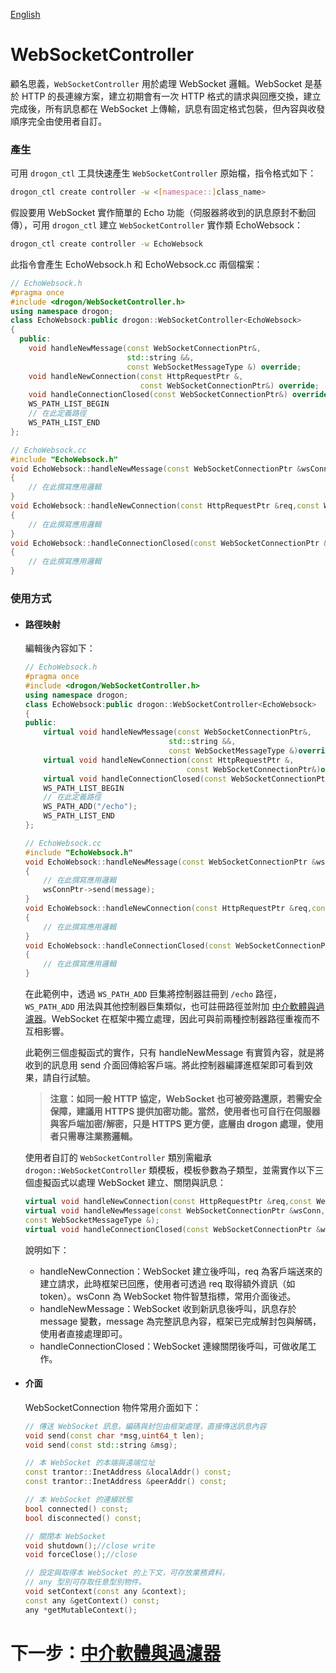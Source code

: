 [English](/ENG/ENG-04-3-Controller-WebSocketController)

# WebSocketController

顧名思義，`WebSocketController` 用於處理 WebSocket 邏輯。WebSocket 是基於 HTTP 的長連線方案，建立初期會有一次 HTTP 格式的請求與回應交換，建立完成後，所有訊息都在 WebSocket 上傳輸，訊息有固定格式包裝，但內容與收發順序完全由使用者自訂。

### 產生

可用 `drogon_ctl` 工具快速產生 `WebSocketController` 原始檔，指令格式如下：

```bash
drogon_ctl create controller -w <[namespace::]class_name>
```

假設要用 WebSocket 實作簡單的 Echo 功能（伺服器將收到的訊息原封不動回傳），可用 `drogon_ctl` 建立 `WebSocketController` 實作類 EchoWebsock：

```bash
drogon_ctl create controller -w EchoWebsock
```

此指令會產生 EchoWebsock.h 和 EchoWebsock.cc 兩個檔案：

```c++
// EchoWebsock.h
#pragma once
#include <drogon/WebSocketController.h>
using namespace drogon;
class EchoWebsock:public drogon::WebSocketController<EchoWebsock>
{
  public:
    void handleNewMessage(const WebSocketConnectionPtr&,
                          std::string &&,
                          const WebSocketMessageType &) override;
    void handleNewConnection(const HttpRequestPtr &,
                             const WebSocketConnectionPtr&) override;
    void handleConnectionClosed(const WebSocketConnectionPtr&) override;
    WS_PATH_LIST_BEGIN
    // 在此定義路徑
    WS_PATH_LIST_END
};
```

```c++
// EchoWebsock.cc
#include "EchoWebsock.h"
void EchoWebsock::handleNewMessage(const WebSocketConnectionPtr &wsConnPtr,std::string &&message)
{
    // 在此撰寫應用邏輯
}
void EchoWebsock::handleNewConnection(const HttpRequestPtr &req,const WebSocketConnectionPtr &wsConnPtr)
{
    // 在此撰寫應用邏輯
}
void EchoWebsock::handleConnectionClosed(const WebSocketConnectionPtr &wsConnPtr)
{
    // 在此撰寫應用邏輯
}
```

### 使用方式

* #### 路徑映射

  編輯後內容如下：

  ```c++
  // EchoWebsock.h
  #pragma once
  #include <drogon/WebSocketController.h>
  using namespace drogon;
  class EchoWebsock:public drogon::WebSocketController<EchoWebsock>
  {
  public:
      virtual void handleNewMessage(const WebSocketConnectionPtr&,
                                  std::string &&,
                                  const WebSocketMessageType &)override;
      virtual void handleNewConnection(const HttpRequestPtr &,
                                      const WebSocketConnectionPtr&)override;
      virtual void handleConnectionClosed(const WebSocketConnectionPtr&)override;
      WS_PATH_LIST_BEGIN
      // 在此定義路徑
      WS_PATH_ADD("/echo");
      WS_PATH_LIST_END
  };
  ```

  ```c++
  // EchoWebsock.cc
  #include "EchoWebsock.h"
  void EchoWebsock::handleNewMessage(const WebSocketConnectionPtr &wsConnPtr,std::string &&message)
  {
      // 在此撰寫應用邏輯
      wsConnPtr->send(message);
  }
  void EchoWebsock::handleNewConnection(const HttpRequestPtr &req,const WebSocketConnectionPtr &wsConnPtr)
  {
      // 在此撰寫應用邏輯
  }
  void EchoWebsock::handleConnectionClosed(const WebSocketConnectionPtr &wsConnPtr)
  {
      // 在此撰寫應用邏輯
  }
  ```

  在此範例中，透過 `WS_PATH_ADD` 巨集將控制器註冊到 `/echo` 路徑，`WS_PATH_ADD` 用法與其他控制器巨集類似，也可註冊路徑並附加 [中介軟體與過濾器](/CHN/CHN-05-中间件和过滤器)。WebSocket 在框架中獨立處理，因此可與前兩種控制器路徑重複而不互相影響。

  此範例三個虛擬函式的實作，只有 handleNewMessage 有實質內容，就是將收到的訊息用 send 介面回傳給客戶端。將此控制器編譯進框架即可看到效果，請自行試驗。

  > **注意：如同一般 HTTP 協定，WebSocket 也可被旁路還原，若需安全保障，建議用 HTTPS 提供加密功能。當然，使用者也可自行在伺服器與客戶端加密/解密，只是 HTTPS 更方便，底層由 drogon 處理，使用者只需專注業務邏輯。**

  使用者自訂的 `WebSocketController` 類別需繼承 `drogon::WebSocketController` 類模板，模板參數為子類型，並需實作以下三個虛擬函式以處理 WebSocket 建立、關閉與訊息：

  ```c++
  virtual void handleNewConnection(const HttpRequestPtr &req,const WebSocketConnectionPtr &wsConn);
  virtual void handleNewMessage(const WebSocketConnectionPtr &wsConn,std::string &&message,
  const WebSocketMessageType &);
  virtual void handleConnectionClosed(const WebSocketConnectionPtr &wsConn);
  ```

  說明如下：

  * handleNewConnection：WebSocket 建立後呼叫，req 為客戶端送來的建立請求，此時框架已回應，使用者可透過 req 取得額外資訊（如 token）。wsConn 為 WebSocket 物件智慧指標，常用介面後述。
  * handleNewMessage：WebSocket 收到新訊息後呼叫，訊息存於 message 變數，message 為完整訊息內容，框架已完成解封包與解碼，使用者直接處理即可。
  * handleConnectionClosed：WebSocket 連線關閉後呼叫，可做收尾工作。

* #### 介面

  WebSocketConnection 物件常用介面如下：

  ```c++
  // 傳送 WebSocket 訊息，編碼與封包由框架處理，直接傳送訊息內容
  void send(const char *msg,uint64_t len);
  void send(const std::string &msg);

  // 本 WebSocket 的本端與遠端位址
  const trantor::InetAddress &localAddr() const;
  const trantor::InetAddress &peerAddr() const;

  // 本 WebSocket 的連線狀態
  bool connected() const;
  bool disconnected() const;

  // 關閉本 WebSocket
  void shutdown();//close write
  void forceClose();//close

  // 設定與取得本 WebSocket 的上下文，可存放業務資料，
  // any 型別可存取任意型別物件。
  void setContext(const any &context);
  const any &getContext() const;
  any *getMutableContext();
  ```

# 下一步：[中介軟體與過濾器](/CHN/CHN-05-中间件和过滤器)
